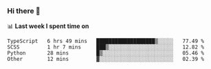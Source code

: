### Hi there 👋

<!--
**DBvc/DBvc** is a ✨ _special_ ✨ repository because its `README.md` (this file) appears on your GitHub profile.

Here are some ideas to get you started:

- 🔭 I’m currently working on ...
- 🌱 I’m currently learning ...
- 👯 I’m looking to collaborate on ...
- 🤔 I’m looking for help with ...
- 💬 Ask me about ...
- 📫 How to reach me: ...
- 😄 Pronouns: ...
- ⚡ Fun fact: ...
-->

📊 **Last week I spent time on**
<!--START_SECTION:waka-->

```text
TypeScript   6 hrs 49 mins   ███████████████████▒░░░░░   77.49 %
SCSS         1 hr 7 mins     ███▒░░░░░░░░░░░░░░░░░░░░░   12.82 %
Python       28 mins         █▒░░░░░░░░░░░░░░░░░░░░░░░   05.46 %
Other        12 mins         ▓░░░░░░░░░░░░░░░░░░░░░░░░   02.39 %
```

<!--END_SECTION:waka-->
